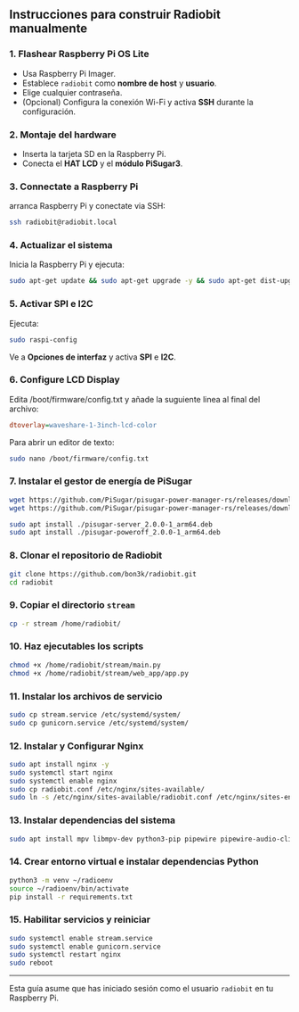 ## Instrucciones para construir Radiobit manualmente

### 1. Flashear Raspberry Pi OS Lite

* Usa Raspberry Pi Imager.
* Establece `radiobit` como **nombre de host** y **usuario**.
* Elige cualquier contraseña.
* (Opcional) Configura la conexión Wi-Fi y activa **SSH** durante la configuración.

### 2. Montaje del hardware

* Inserta la tarjeta SD en la Raspberry Pi.
* Conecta el **HAT LCD** y el **módulo PiSugar3**.

### 3. Connectate a  Raspberry Pi

arranca Raspberry Pi y conectate via SSH:

```bash
ssh radiobit@radiobit.local
```

### 4. Actualizar el sistema

Inicia la Raspberry Pi y ejecuta:

```bash
sudo apt-get update && sudo apt-get upgrade -y && sudo apt-get dist-upgrade -y
```

### 5. Activar SPI e I2C

Ejecuta:

```bash
sudo raspi-config
```

Ve a **Opciones de interfaz** y activa **SPI** e **I2C**.

### 6. Configure LCD Display

Edita /boot/firmware/config.txt y añade la suguiente linea al final del archivo:

```ini
dtoverlay=waveshare-1-3inch-lcd-color
```

Para abrir un editor de texto:

```bash
sudo nano /boot/firmware/config.txt
```

### 7. Instalar el gestor de energía de PiSugar

```bash
wget https://github.com/PiSugar/pisugar-power-manager-rs/releases/download/v2.0.0/pisugar-server_2.0.0-1_arm64.deb
wget https://github.com/PiSugar/pisugar-power-manager-rs/releases/download/v2.0.0/pisugar-poweroff_2.0.0-1_arm64.deb
```

```bash
sudo apt install ./pisugar-server_2.0.0-1_arm64.deb
sudo apt install ./pisugar-poweroff_2.0.0-1_arm64.deb
```

### 8. Clonar el repositorio de Radiobit

```bash
git clone https://github.com/bon3k/radiobit.git
cd radiobit
```

### 9. Copiar el directorio `stream`

```bash
cp -r stream /home/radiobit/
```

### 10. Haz ejecutables los scripts

```bash
chmod +x /home/radiobit/stream/main.py
chmod +x /home/radiobit/stream/web_app/app.py
```

### 11. Instalar los archivos de servicio

```bash
sudo cp stream.service /etc/systemd/system/
sudo cp gunicorn.service /etc/systemd/system/
```

### 12. Instalar y Configurar Nginx

```bash
sudo apt install nginx -y
sudo systemctl start nginx
sudo systemctl enable nginx
sudo cp radiobit.conf /etc/nginx/sites-available/
sudo ln -s /etc/nginx/sites-available/radiobit.conf /etc/nginx/sites-enabled/
```

### 13. Instalar dependencias del sistema

```bash
sudo apt install mpv libmpv-dev python3-pip pipewire pipewire-audio-client-libraries
```

### 14. Crear entorno virtual e instalar dependencias Python

```bash
python3 -m venv ~/radioenv
source ~/radioenv/bin/activate
pip install -r requirements.txt
```

### 15. Habilitar servicios y reiniciar

```bash
sudo systemctl enable stream.service
sudo systemctl enable gunicorn.service
sudo systemctl restart nginx
sudo reboot
```

---

Esta guía asume que has iniciado sesión como el usuario `radiobit` en tu Raspberry Pi.


